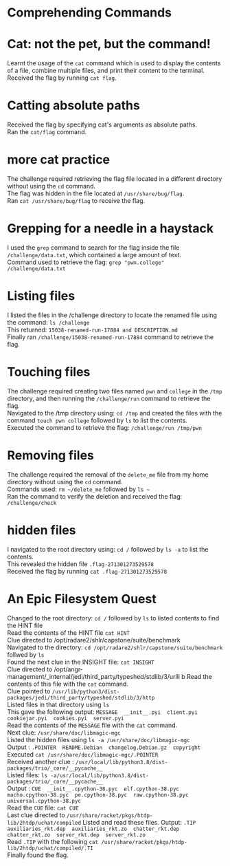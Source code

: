 # Comprehending Commands

# Cat: not the pet, but the command!  
Learnt the usage of the `cat` command which is used to display the contents of a file, combine multiple files, and print their content to the terminal.  
Received the flag by running `cat flag`.  

# Catting absolute paths
Received the flag by specifying cat's arguments as absolute paths.  
Ran the `cat/flag` command. 

# more cat practice
The challenge required retrieving the flag file located in a different directory without using the `cd` command.  
The flag was hidden in the file located at `/usr/share/bug/flag`.  
Ran `cat /usr/share/bug/flag` to receive the flag.

# Grepping for a needle in a haystack
I used the `grep` command to search for the flag inside the file `/challenge/data.txt`, which contained a large amount of text.  
Command used to retrieve the flag: `grep "pwn.college" /challenge/data.txt`   

# Listing files
I listed the files in the /challenge directory to locate the renamed file using the command: `ls /challenge`  
This returned: `15038-renamed-run-17884 and DESCRIPTION.md`  
Finally ran `/challenge/15038-renamed-run-17884` command to retrieve the flag.  

# Touching files
The challenge required creating two files named `pwn` and `college` in the `/tmp` directory, and then running the `/challenge/run` command to retrieve the flag.  
Navigated to the /tmp directory using: `cd /tmp` and created the files with the command `touch pwn college` followed by `ls` to list the contents.  
Executed the command to retrieve the flag: `/challenge/run /tmp/pwn`  

# Removing files
The challenge required the removal of the `delete_me` file from my home directory without using the `cd` command.  
Commands used: `rm ~/delete_me` followed by `ls ~`  
Ran the command to verify the deletion and received the flag: `/challenge/check`  

# hidden files
I navigated to the root directory using: `cd /` followed by `ls -a` to list the contents.  
This revealed the hidden file `.flag-271301273529578`  
Received the flag by running `cat .flag-271301273529578`

# An Epic Filesystem Quest
Changed to the root directory: `cd /` followed by `ls` to listed contents to find the HINT file  
Read the contents of the HINT file `cat HINT`  
Clue directed to /opt/radare2/shlr/capstone/suite/benchmark  
Navigated to the directory: `cd /opt/radare2/shlr/capstone/suite/benchmark` follwed by `ls`   
Found the next clue in the INSIGHT file: `cat INSIGHT`    
Clue directed to /opt/angr-management/_internal/jedi/third_party/typeshed/stdlib/3/urlli b
Read the contents of this file with the `cat` command.  
Clue pointed to `/usr/lib/python3/dist-packages/jedi/third_party/typeshed/stdlib/3/http`  
Listed files in that directory using `ls`  
This gave the following output: `MESSAGE  __init__.pyi  client.pyi  cookiejar.pyi  cookies.pyi  server.pyi`  
Read the contents of the `MESSAGE` file with the `cat` command.  
Next clue: `/usr/share/doc/libmagic-mgc`  
Listed the hidden files using `ls -a /usr/share/doc/libmagic-mgc`  
Output : `.POINTER  README.Debian  changelog.Debian.gz  copyright`  
Executed `cat /usr/share/doc/libmagic-mgc/.POINTER`  
Received another clue : `/usr/local/lib/python3.8/dist-packages/trio/_core/__pycache__`  
Listed files: `ls -a/usr/local/lib/python3.8/dist-packages/trio/_core/__pycache__`   
Output : `CUE  __init__.cpython-38.pyc  elf.cpython-38.pyc  macho.cpython-38.pyc  pe.cpython-38.pyc  raw.cpython-38.pyc  universal.cpython-38.pyc`  
Read the `CUE` file: `cat CUE`  
Last clue directed to `/usr/share/racket/pkgs/htdp-lib/2htdp/uchat/compiled`
Listed and read these files.
Output: `.TIP  auxiliaries_rkt.dep  auxiliaries_rkt.zo  chatter_rkt.dep  chatter_rkt.zo  server_rkt.dep  server_rkt.zo`  
Read `.TIP` with the following `cat /usr/share/racket/pkgs/htdp-lib/2htdp/uchat/compiled/.TI`    
Finally found the flag. 

# 














